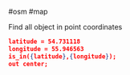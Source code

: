 #osm #map 

Find all object in point coordinates
```json
latitude = 54.731118
longitude = 55.946563
is_in({latitude},{longitude});  
out center;
```

